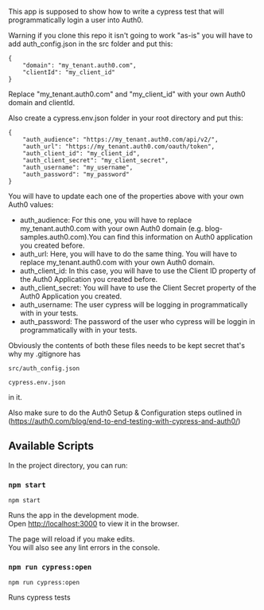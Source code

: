 This app is supposed to show how to write a cypress test that will programmatically login a user into Auth0.

Warning if you clone this repo it isn't going to work "as-is" you will have to add auth_config.json in the src folder and put this:

    {
        "domain": "my_tenant.auth0.com",
        "clientId": "my_client_id"
    }


Replace "my_tenant.auth0.com" and "my_client_id" with your own Auth0 domain and clientId.

Also create a cypress.env.json folder in your root directory and put this:

    {
        "auth_audience": "https://my_tenant.auth0.com/api/v2/",
        "auth_url": "https://my_tenant.auth0.com/oauth/token",
        "auth_client_id": "my_client_id",
        "auth_client_secret": "my_client_secret",
        "auth_username": "my_username",
        "auth_password": "my_password"
    }

You will have to update each one of the properties above with your own Auth0 values:

* auth_audience: For this one, you will have to replace my_tenant.auth0.com with your own Auth0 domain (e.g. blog-samples.auth0.com).You can find this information on Auth0 application you created before.
* auth_url: Here, you will have to do the same thing. You will have to replace my_tenant.auth0.com with your own Auth0 domain.
* auth_client_id: In this case, you will have to use the Client ID property of the Auth0 Application you created before.
* auth_client_secret: You will have to use the Client Secret property of the Auth0 Application you created.
* auth_username: The user cypress will be logging in programmatically with in your tests.
* auth_password: The password of the user who cypress will be loggin in programmatically with in your tests.

 Obviously the contents of both these files needs to be kept secret that's why my .gitignore has

    src/auth_config.json
    
    cypress.env.json

in it.

Also make sure to do the Auth0 Setup & Configuration steps outlined in (https://auth0.com/blog/end-to-end-testing-with-cypress-and-auth0/)

## Available Scripts

In the project directory, you can run:

### `npm start`

    npm start

Runs the app in the development mode.<br />
Open [http://localhost:3000](http://localhost:3000) to view it in the browser.

The page will reload if you make edits.<br />
You will also see any lint errors in the console.

### `npm run cypress:open`

    npm run cypress:open

Runs cypress tests

